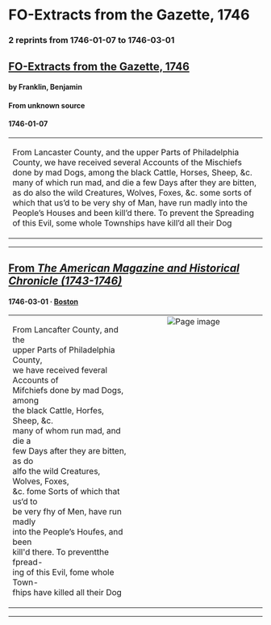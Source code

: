 
# FO-Extracts from the Gazette, 1746

### 2 reprints from 1746-01-07 to 1746-03-01

## [FO-Extracts from the Gazette, 1746](https://founders.archives.gov/documents/Franklin/01-03-02-0044)

#### by Franklin, Benjamin

#### From unknown source

#### 1746-01-07

<table style="width: 100%;"><tr><td style="width: 50%">

  
From Lancaster County, and the upper Parts of Philadelphia County, we have received several Accounts of the Mischiefs done by mad Dogs, among the black Cattle, Horses, Sheep, &amp;c. many of which run mad, and die a few Days after they are bitten, as do also the wild Creatures, Wolves, Foxes, &amp;c. some sorts of which that us’d to be very shy of Man, have run madly into the People’s Houses and been kill’d there. To prevent the Spreading of this Evil, some whole Townships have kill’d all their Dog
</td></tr></table>

---

## [From _The American Magazine and Historical Chronicle (1743-1746)_](https://archive.org/details/sim_american-apollo_1746-03_3/page/n47/mode/1up?view=theater)

#### 1746-03-01 &middot; [Boston](http://dbpedia.org/resource/Boston)

<table style="width: 100%;"><tr><td style="width: 50%">

  
From Lancafter County, and the  
upper Parts of Philadelphia County,  
we have received feveral Accounts of  
Mifchiefs done by mad Dogs, among  
the black Cattle, Horfes, Sheep, &amp;c.  
many of whom run mad, and die a  
few Days after they are bitten, as do  
alfo the wild Creatures, Wolves, Foxes,  
&amp;c. fome Sorts of which that us‘d to  
be very fhy of Men, have run madly  
into the People’s Houfes, and been  
kill&#x27;d there. To preventthe fpread-  
ing of this Evil, fome whole Town-  
fhips have killed all their Dog
</td><td style="width: 50%; max-height: 75%; margin: auto; display: block;">
<img alt="Page image" src="https://iiif.archive.org/iiif/sim_american-apollo_1746-03_3&#0036;47/pct:57.770270,23.484142,33.885135,22.901119/600,/0/default.jpg"/>
</td>
</tr></table>

---

